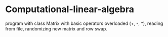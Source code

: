 # Computational-linear-algebra

program with 
class Matrix with basic operators overloaded (+, -, *), reading from file, randomizing new matrix and row swap.

